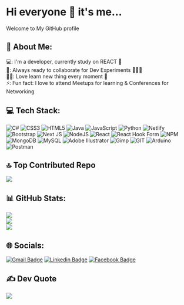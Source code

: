 # Hi everyone 👋 it's me...
Welcome to My GitHub profile
<br>


## 💫 About Me:
💻: I'm a developer, currently study on REACT 📱<br>🚀: Always ready to collaborate for Dev Experiments 🧑‍🤝‍🧑<br>👨‍💻: Love learn new thing every moment 🧠<br>⚡: Fun fact: I love to attend Meetups for learning & Conferences for Networking


## 💻 Tech Stack:
![C#](https://img.shields.io/badge/c%23-%23239120.svg?style=flat-square&logo=c-sharp&logoColor=white) ![CSS3](https://img.shields.io/badge/css3-%231572B6.svg?style=flat-square&logo=css3&logoColor=white) ![HTML5](https://img.shields.io/badge/html5-%23E34F26.svg?style=flat-square&logo=html5&logoColor=white) ![Java](https://img.shields.io/badge/java-%23ED8B00.svg?style=flat-square&logo=openjdk&logoColor=white) ![JavaScript](https://img.shields.io/badge/javascript-%23323330.svg?style=flat-square&logo=javascript&logoColor=%23F7DF1E) ![Python](https://img.shields.io/badge/python-3670A0?style=flat-square&logo=python&logoColor=ffdd54) ![Netlify](https://img.shields.io/badge/netlify-%23000000.svg?style=flat-square&logo=netlify&logoColor=#00C7B7) ![Bootstrap](https://img.shields.io/badge/bootstrap-%238511FA.svg?style=flat-square&logo=bootstrap&logoColor=white) ![Next JS](https://img.shields.io/badge/Next-black?style=flat-square&logo=next.js&logoColor=white) ![NodeJS](https://img.shields.io/badge/node.js-6DA55F?style=flat-square&logo=node.js&logoColor=white) ![React](https://img.shields.io/badge/react-%2320232a.svg?style=flat-square&logo=react&logoColor=%2361DAFB) ![React Hook Form](https://img.shields.io/badge/React%20Hook%20Form-%23EC5990.svg?style=flat-square&logo=reacthookform&logoColor=white) ![NPM](https://img.shields.io/badge/NPM-%23CB3837.svg?style=flat-square&logo=npm&logoColor=white) ![MongoDB](https://img.shields.io/badge/MongoDB-%234ea94b.svg?style=flat-square&logo=mongodb&logoColor=white) ![MySQL](https://img.shields.io/badge/mysql-%2300000f.svg?style=flat-square&logo=mysql&logoColor=white) ![Adobe Illustrator](https://img.shields.io/badge/adobe%20illustrator-%23FF9A00.svg?style=flat-square&logo=adobe%20illustrator&logoColor=white) ![Gimp](https://img.shields.io/badge/Gimp-657D8B?style=flat-square&logo=gimp&logoColor=FFFFFF) ![GIT](https://img.shields.io/badge/Git-fc6d26?style=flat-square&logo=git&logoColor=white) ![Arduino](https://img.shields.io/badge/-Arduino-00979D?style=flat-square&logo=Arduino&logoColor=white) ![Postman](https://img.shields.io/badge/Postman-FF6C37?style=flat-square&logo=postman&logoColor=white)

## 🔝 Top Contributed Repo
![](https://github-contributor-stats.vercel.app/api?username=halimimickael&limit=5&theme=dracula&combine_all_yearly_contributions=true)

## 📊 GitHub Stats:
![](https://github-readme-stats.vercel.app/api?username=halimimickael&theme=onedark&hide_border=false&include_all_commits=false&count_private=false)<br/>
![](https://github-readme-streak-stats.herokuapp.com/?user=halimimickael&theme=onedark&hide_border=false)<br/>
![](https://github-readme-stats.vercel.app/api/top-langs/?username=halimimickael&theme=onedark&hide_border=false&include_all_commits=false&count_private=false&layout=compact)

## 🌐 Socials:
[![Gmail Badge](https://img.shields.io/badge/Gmail-D14836?style=for-the-badge&logo=gmail&logoColor=white&link=mailto:halimimickael.halimi@gmail.com)](halimimickael.halimi@gmail.com)
[![Linkedin Badge](https://img.shields.io/badge/LinkedIn-0077B5?style=for-the-badge&logo=linkedin&logoColor=white&link=https://www.linkedin.com/in/halimimickael)](https://www.linkedin.com/in/halimimickael)
[![Facebook Badge](https://img.shields.io/badge/Facebook-1877F2?style=for-the-badge&logo=facebook&logoColor=white&link=https://www.facebook.com/mickael.halimi.355)](https://www.facebook.com/mickael.halimi.355) 


## ✍️ Dev Quote
![](https://quotes-github-readme.vercel.app/api?type=horizontal&theme=radical)



<!-- Proudly created with GPRM ( https://gprm.itsvg.in ) -->
